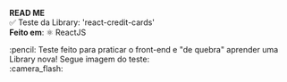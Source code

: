 **READ ME** <br />
:white_check_mark: Teste da Library: 'react-credit-cards' <br />
**Feito em**:  ⚛️ ReactJS
<p />
:pencil: Teste feito para praticar o front-end e "de quebra" aprender uma Library nova! Segue imagem do teste: <br />
:camera_flash: <br />


